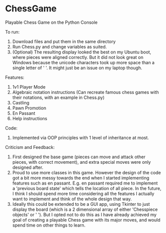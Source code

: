 # ChessGame
Playable Chess Game on the Python Console

To run:
1. Download files and put them in the same directory 
2. Run Chess.py and change variables as suited. 
3. (Optional) The resulting display looked the best on my Ubuntu boot, where pieces were aligned correctly. But it did not look great on Windows because the unicode characters took up more space than a single letter of ' '. It might just be an issue on my laptop though. 

Features:
1. 1v1 Player Mode 
2. Algebraic notation instructions (Can recreate famous chess games with their notations, with an example in Chess.py)
3. Castling 
4. Pawn Promotion
5. En Passant
6. Help instructions

Code:
1. Implemented via OOP principles with 1 level of inheritance at most. 

Criticism and Feedback:
1. First designed the base game (pieces can move and attack other pieces, with correct movement), and extra special moves were only designed after. 
2. Proud to use more classes in this game. However the design of the code got a bit more messy towards the end when I started implementing features such as en passant. E.g. en passant required me to implement a 'previous board state' which tells the location of all piece. In the future, I think I should spend more time considering all the features I actually want to implement and think of the whole design that way.
3. Ideally this could be extended to be a GUI app, using Tkinter to just display the board (which is a 2 dimensional array of either 'Chesspiece objects' or ' '). But I opted not to do this as I have already achieved my goal of creating a playable Chess game with its major moves, and would spend time on other things to learn. 
